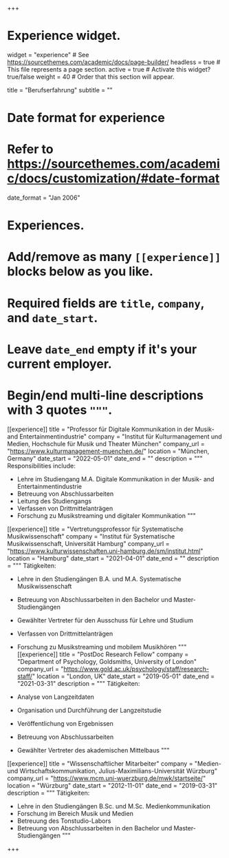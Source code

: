 +++
# Experience widget.
widget = "experience"  # See https://sourcethemes.com/academic/docs/page-builder/
headless = true  # This file represents a page section.
active = true  # Activate this widget? true/false
weight = 40  # Order that this section will appear.

title = "Berufserfahrung"
subtitle = ""

# Date format for experience
#   Refer to https://sourcethemes.com/academic/docs/customization/#date-format
date_format = "Jan 2006"

# Experiences.
#   Add/remove as many `[[experience]]` blocks below as you like.
#   Required fields are `title`, `company`, and `date_start`.
#   Leave `date_end` empty if it's your current employer.
#   Begin/end multi-line descriptions with 3 quotes `"""`.

[[experience]]
  title = "Professor für Digitale Kommunikation in der Musik- and Entertainmentindustrie"
  company = "Institut für Kulturmanagement und Medien, Hochschule für Musik und Theater München"
  company_url = "https://www.kulturmanagement-muenchen.de/"
  location = "München, Germany"
  date_start = "2022-05-01"
  date_end = ""
  description = """
  Responsibilities include:
  
  * Lehre im Studiengang M.A. Digitale Kommunikation in der Musik- and Entertainmentindustrie
  * Betreuung von Abschlussarbeiten 
  * Leitung des Studiengangs
  * Verfassen von Drittmittelanträgen
  * Forschung zu Musikstreaming und digitaler Kommunikation
  """
  
[[experience]]
  title = "Vertretungsprofessor für Systematische Musikwissenschaft"
  company = "Institut für Systematische Musikwissenschaft, Universität Hamburg"
  company_url = "https://www.kulturwissenschaften.uni-hamburg.de/sm/institut.html"
  location = "Hamburg"
  date_start = "2021-04-01"
  date_end = ""
  description = """
  Tätigkeiten:

  * Lehre in den Studiengängen B.A. und M.A. Systematische Musikwissenschaft
  * Betreuung von Abschlussarbeiten in den Bachelor und Master-Studiengängen
  * Gewählter Vertreter für den Ausschuss für Lehre und Studium
  * Verfassen von Drittmittelanträgen
  * Forschung zu Musikstreaming und mobilem Musikhören
  """
[[experience]]
  title = "PostDoc Research Fellow"
  company = "Department of Psychology, Goldsmiths, University of London"
  company_url = "https://www.gold.ac.uk/psychology/staff/research-staff/"
  location = "London, UK"
  date_start = "2019-05-01"
  date_end = "2021-03-31"
  description = """
  Tätigkeiten:

  * Analyse von Langzeitdaten
  * Organisation und Durchführung der Langzeitstudie
  * Veröffentlichung von Ergebnissen
  * Betreuung von Abschlussarbeiten
  * Gewählter Vertreter des akademischen Mittelbaus
  """

[[experience]]
  title = "Wissenschaftlicher Mitarbeiter"
  company = "Medien- und Wirtschaftskommunikation, Julius-Maximilians-Universität Würzburg"
  company_url = "https://www.mcm.uni-wuerzburg.de/mwk/startseite/"
  location = "Würzburg"
  date_start = "2012-11-01"
  date_end = "2019-03-31"
  description = """
  Tätigkeiten:

  * Lehre in den Studiengängen B.Sc. und M.Sc. Medienkommunikation
  * Forschung im Bereich Musik und Medien
  * Betreuung des Tonstudio-Labors
  * Betreuung von Abschlussarbeiten in den Bachelor und Master-Studiengängen
  """

+++
